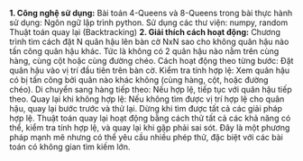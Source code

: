 **1. Công nghệ sử dụng:**
Bài toán 4-Queens và 8-Queens trong bài thực hành sử dụng:
Ngôn ngữ lập trình python.
Sử dụng các thư viện: numpy, random
Thuật toán quay lại (Backtracking)
**2. Giải thích cách hoạt động:**
Chương trình tìm cách đặt N quân hậu lên bàn cờ NxN sao cho không quân hậu nào tấn công quân hậu khác. Tức là không có 2 quân hậu nào nằm trên cùng hàng, cùng cột hoặc cùng đường chéo.
Cách hoạt động theo từng bước:
Đặt quân hậu vào vị trí đầu tiên trên bàn cờ.
Kiểm tra tính hợp lệ: Xem quân hậu có bị tấn công bởi quân nào khác không (cùng hàng, cột, hoặc đường chéo).
Di chuyển sang hàng tiếp theo: Nếu hợp lệ, tiếp tục với quân hậu tiếp theo.
Quay lại khi không hợp lệ: Nếu không tìm được vị trí hợp lệ cho quân hậu, quay lại bước trước và thử lại.
Dừng khi tìm được tất cả các giải pháp hợp lệ.
Thuật toán quay lại hoạt động bằng cách thử tất cả các khả năng có thể, kiểm tra tính hợp lệ, và quay lại khi gặp phải sai sót. Đây là một phương pháp mạnh mẽ nhưng có thể yêu cầu nhiều phép thử, đặc biệt với các bài toán có không gian tìm kiếm lớn.

